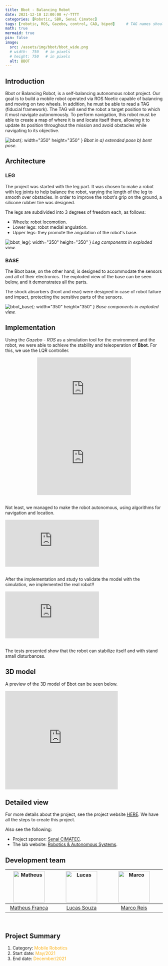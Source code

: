 ```yaml
---
title: Bbot - Balancing Robot
date: 2021-12-10 12:00:00 +/-TTTT
categories: [Robotic, SBR, Senai Cimatec]
tags: [robotic, ROS, Gazebo, control, CAD, biped]     # TAG names should always be lowercase
math: true
mermaid: true
pin: false
image:
  src: /assets/img/bbot/bbot_wide.png
  # width:  750   # in pixels
  # height: 750   # in pixels
  alt: BBOT
---
```


## Introduction

Bbot or Balancing Robot, is a self-balancing autonomous robot project. Our goal is to build a mobile robot operated via ROS Noetic capable of balancing and moving on two wheels. In addition, he must be able to read a TAG (fiducial framework). The TAG will send the robot a target position to which it must navigate autonomously. To perform navigation, this robot must be able to create a map of where it is and locate itself there, allowing it to update its position throughout the mission and avoid obstacles while navigating to its objective.

![bbot](/assets/img/bbot/bbot_cad.png){: width="350" height="350" }
_Bbot in a) extended pose b) bent pose._

## Architecture

### LEG 

The project was started with the leg part. It was chosen to make a robot with leg joints to help balance the robot, varying the length of the leg to smooth over obstacles. In order to improve the robot's grip on the ground, a silicone rubber tire was designed.

The legs are subdivided into 3 degrees of freedom each, as follows:

- Wheels: robot locomotion.
- Lower legs: robot medial angulation.
- Upper legs: they promote the angulation of the robot's base.

![bbot_leg](/assets/img/bbot/pernas_explode_ok.png){: width="350" height="350" }
_Leg components in exploded view._

### BASE

The Bbot base, on the other hand, is designed to accommodate the sensors and all of their electronics. The exploded view of the base can be seen below, and it demonstrates all the parts.

The shock absorbers (front and rear) were designed in case of robot failure and impact, protecting the sensitive parts of the sensors.

![bbot_base](/assets/img/bbot/base_explode_ok.png){: width="350" height="350" }
_Base components in exploded view._

## Implementation

Using the _Gazebo - ROS_ as a simulation tool for the environment and the robot, we were able to achieve the stability and teleoperation of **Bbot**. For this, we use the LQR controller.

<center>
<iframe width="300" height="220" src="https://www.youtube.com/embed/ycF7wwak_io" title="YouTube video player" frameborder="0" allow="accelerometer; autoplay; clipboard-write; encrypted-media; gyroscope; picture-in-picture" allowfullscreen></iframe>
<iframe width="300" height="220" src="https://www.youtube.com/embed/yk-3Swis2Z4" title="YouTube video player" frameborder="0" allow="accelerometer; autoplay; clipboard-write; encrypted-media; gyroscope; picture-in-picture" allowfullscreen></iframe>
</center>

<br>

Not least, we managed to make the robot autonomous, using algorithms for navigation and location.

<div class="container"> <iframe class="responsive-iframe" src="https://www.youtube.com/embed/r0i4qWGY8_Y" title="YouTube video player" frameborder="0" allow="accelerometer; autoplay; clipboard-write; encrypted-media; gyroscope; picture-in-picture" allowfullscreen></iframe></div>

<br>

After the implementation and study to validate the model with the simulation, we implemented the real robot!!

<div class="container"> <iframe class="responsive-iframe" src="https://www.youtube.com/embed/Q13y1XcuO6Q" title="YouTube video player" frameborder="0" allow="accelerometer; autoplay; clipboard-write; encrypted-media; gyroscope; picture-in-picture" allowfullscreen></iframe></div>

<br>

The tests presented show that the robot can stabilize itself and with stand small disturbances.

## 3D model

A preview of the 3D model of Bbot can be seen below.

<div class="container"> <iframe class="responsive-iframe" title="Bbot - Balancing Robot" frameborder="0" allowfullscreen mozallowfullscreen="true" webkitallowfullscreen="true" allow="autoplay; fullscreen; xr-spatial-tracking" xr-spatial-tracking execution-while-out-of-viewport execution-while-not-rendered web-share  width="360" height="315" src="https://sketchfab.com/models/af1e9072e976453ca8ecdd8a06ac1db3/embed"> </iframe> </div>

## Detailed view

For more details about the project, see the project website [HERE](https://braziliansinrobotics.com/project-bbot/). We have all the steps to create this project.

Also see the following:
- Project sponsor: [Senai CIMATEC](http://www.senaicimatec.com.br/en/).
- The lab website: [Robotics & Autonomous Systems](https://braziliansinrobotics.com/).

## Development team

<center>
<div>
  <div class=" col-xl-auto offset-xl-0 col-lg-4 offset-lg-0">
    <table class="table-borderless highlight">
      <thead>
        <tr>
          <th><center><img src="{{ 'assets/img/matheus_franca.jpeg' | relative_url }}" width="100" alt="Matheus" class="img-fluid rounded-circle" /></center></th>
          <th></th>
          <th><center><img src="{{ 'assets/img/lucaslins-1.png' | relative_url }}" width="100" alt="Lucas" class="img-fluid rounded-circle" /></center></th>
          <th></th>
          <th><center><img src="{{ 'assets/img/marco.jpg' | relative_url }}" width="100" alt="Marco" class="img-fluid rounded-circle"/></center></th>
          <th></th>
        </tr>
      </thead>
      <tbody>
        <tr class="font-weight-bolder" style="text-align: center margin-top: 0">
          <td width="33%"><center><a href="https://www.linkedin.com/in/matheus-frança-b62044150">Matheus França</a></center></td>
          <td></td>
          <td width="33%"><center><a href="https://linkedin.com/in/lucas-lins-souza-51b1909a">Lucas Souza</a></center></td>
          <td></td>
          <td width="33%"><center><a href="https://mhar-vell.github.io/portfolio/">Marco Reis</a></center></td>
          <td></td>
        </tr>
      </tbody>
    </table>
  </div>
</div>
</center>

<br>

## Project Summary

1. Category: <font color="#fbb117">Mobile Robotics</font>
3. Start date: <font color="#fbb117">May/2021</font>
4. End date: <font color="#fbb117">December/2021</font>